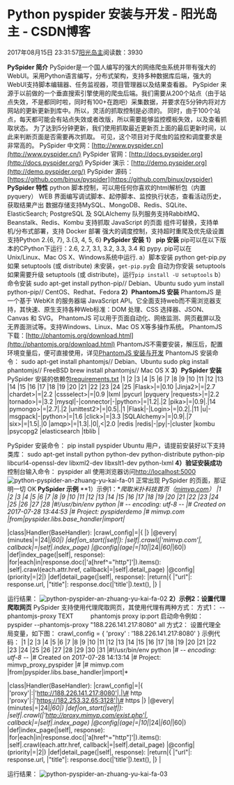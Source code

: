 
# Python pyspider 安装与开发 - 阳光岛主 - CSDN博客

2017年08月15日 23:31:57[阳光岛主](https://me.csdn.net/sunboy_2050)阅读数：3930


**PySpider 简介**
PySpider是一个国人编写的强大的网络爬虫系统并带有强大的WebUI。采用Python语言编写，分布式架构，支持多种数据库后端，强大的WebUI支持脚本编辑器、任务监视器，项目管理器以及结果查看器。
PySpider 来源于以前做的一个垂直搜索引擎使用的爬虫后端。我们需要从200个站点（由于站点失效，不是都同时啦，同时有100+在跑吧）采集数据，并要求在5分钟内将对方网站的更新更新到库中。所以，灵活的抓取控制是必须的。
同时，由于100个站点，每天都可能会有站点失效或者改版，所以需要能够监控模板失效，以及查看抓取状态。
为了达到5分钟更新，我们使用抓取最近更新页上面的最后更新时间，以此来判断页面是否需要再次抓取。
可见，这个项目对于爬虫的监控和调度要求是非常高的。
PySpider 中文网：[http://www.pyspider.cn](http://www.pyspider.cn/)
PySpider 官网：[http://docs.pyspider.org](http://docs.pyspider.org/)
PySpider 演示：[http://demo.pyspider.org](http://demo.pyspider.org/)
PySpider 源码：[https://github.com/binux/pyspider](https://github.com/binux/pyspider)
**PySpider 特性**
python 脚本控制，可以用任何你喜欢的html解析包（内置 pyquery）
WEB 界面编写调试脚本、起停脚本、监控执行状态，查看活动历史，获取结果产出
数据存储支持MySQL、MongoDB、Redis、SQLite、 ElasticSearch; PostgreSQL 及 SQLAlchemy
队列服务支持RabbitMQ、Beanstalk、Redis、Kombu
支持抓取 JavaScript 的页面
组件可替换，支持单机/分布式部署，支持 Docker 部署
强大的调度控制，支持超时重爬及优先级设置
支持Python 2.{6, 7}, 3.{3, 4, 5, 6}
**PySpider 安装**
**1） pip 安装**
pip可以在以下版本的CPython下运行：2.6, 2.7, 3.1, 3.2, 3.3, 3.4 和 pypy.
pip可以在Unix/Linux、Mac OS X、Windows系统中运行.
a）脚本安装
python get-pip.py
如果 setuptools (或 distribute) 未安装，`get-pip.py`会 自动为你安装 setuptools
如果需要升级 setuptools (或 distribute)，运行`pip install -U setuptools`
b）命令安装
sudo apt-get install python-pip// Debian、Ubuntu
sudo yum install python-pip// CentOS、Redhat、Fedora
**2）PhantomJS 安装**
PhantomJS 是一个基于 WebKit 的服务器端 JavaScript API。它全面支持web而不需浏览器支持，其快速、原生支持各种Web标准：DOM 处理、CSS 选择器、JSON、Canvas 和 SVG。 PhantomJS 可以用于页面自动化、网络监测、网页截屏以及无界面测试等。支持Windows、Linux、Mac OS X等多操作系统。
PhantomJS 下载：[http://phantomjs.org/download.html](http://phantomjs.org/download.html)
PhantomJS不需要安装，解压后，配置环境变量后，便可直接使用，详见[PhantomJS 安装与开发](http://blog.mimvp.com/2017/10/phantomjs-an-zhuang-yu-kai-fa/)
PhantomJS 安装命令：
sudo apt-get install phantomjs// Debian、Ubuntu
sudo pkg install phantomjs// FreeBSD
brew install phantomjs// Mac OS X
**3）PySpider 安装**
PySpider 安装的依赖包[requirements.txt](https://github.com/binux/pyspider/blob/master/requirements.txt)
|1
|2
|3
|4
|5
|6
|7
|8
|9
|10
|11
|12
|13
|14
|15
|16
|17
|18
|19
|20
|21
|22
|23
|24
|25
|Flask>|=|0.10
|Jinja2>|=|2.7
|chardet>|=|2.2
|cssselect>|=|0.9
|lxml
|pycurl
|pyquery
|requests>|=|2.2
|tornado>|=|3.2
|mysql|-|connector|-|python>|=|1.2|.|2
|pika>|=|0.9|.|14
|pymongo>|=|2.7|.|2
|unittest2>|=|0.5|.|1
|Flask|-|Login>|=|0.2|.|11
|u|-|msgpack|-|python>|=|1.6
|click>|=|3.3
|SQLAlchemy>|=|0.9|.|7
|six>|=|1.5|.|0
|amqp>|=|1.3|.|0|,<|2.0
|redis
|redis|-|py|-|cluster
|kombu
|psycopg2
|elasticsearch
|tblib
|

PySpider 安装命令：
pip install pyspider
Ubuntu 用户，请提前安装好以下支持类库：
sudo apt-get install python python-dev python-distribute python-pip libcurl4-openssl-dev libxml2-dev libxslt1-dev python-lxml
**4）验证安装成功**
控制台输入命令：
pyspider all
使用浏览器访问[http://localhost:5000](http://localhost:5000/)
![python-pyspider-an-zhuang-yu-kai-fa-01](http://blog.mimvp.com/wp-content/uploads/2017/08/python-pyspider-an-zhuang-yu-kai-fa-01.png)
正常出现 PySpider 的页面，那证明一切 OK
**PySpider 示例**
**1）示例1：**爬取米扑科技首页（[mimvp.com](http://mimvp.com/)）
|1
|2
|3
|4
|5
|6
|7
|8
|9
|10
|11
|12
|13
|14
|15
|16
|17
|18
|19
|20
|21
|22
|23
|24
|25
|26
|27
|28
|\#!/usr/bin/env python
|\# -*- encoding: utf-8 -*-
|\# Created on 2017-07-28 13:44:53
|\# Project: pyspiderdemo
|\# mimvp.com
|from|pyspider.libs.base_handler|import|*

|class|Handler(BaseHandler):
|crawl_config|=|{
|}
|@every|(minutes|=|24|*|60|)
|def|on_start(|self|):
|self|.crawl(|'mimvp.com'|, callback|=|self|.index_page)
|@config|(age|=|10|*|24|*|60|*|60|)
|def|index_page(|self|, response):
|for|each|in|response.doc(|'a[href^="http"]'|).items():
|self|.crawl(each.attr.href, callback|=|self|.detail_page)
|@config|(priority|=|2|)
|def|detail_page(|self|, response):
|return|{
|"url"|: response.url,
|"title"|: response.doc(|'title'|).text(),
|}
|

运行结果：
![python-pyspider-an-zhuang-yu-kai-fa-02](http://blog.mimvp.com/wp-content/uploads/2017/08/python-pyspider-an-zhuang-yu-kai-fa-02.png)
**2）示例2：设置代理爬取网页**
PySpider 支持使用代理爬取网页，其使用代理有两种方式：
方式1：
--phantomjs-proxy TEXT          phantomjs proxy ip:port
启动命令例如：
pyspider --phantomjs-proxy "188.226.141.217:8080" all
方式2：
设置代理全局变量，如下图：
crawl_config = {
'proxy' : '188.226.141.217:8080'
}
示例代码：
|1
|2
|3
|4
|5
|6
|7
|8
|9
|10
|11
|12
|13
|14
|15
|16
|17
|18
|19
|20
|21
|22
|23
|24
|25
|26
|27
|28
|29
|30
|31
|\#!/usr/bin/env python
|\# -*- encoding: utf-8 -*-
|\# Created on 2017-07-28 14:13:14
|\# Project: mimvp_proxy_pyspider
|\#
|\# mimvp.com
|from|pyspider.libs.base_handler|import|*

|class|Handler(BaseHandler):
|crawl_config|=|{
|'proxy'|:|'http://188.226.141.217:8080'|,|\# http
|'proxy'|:|'https://182.253.32.65:3128'|\# https
|}
|@every|(minutes|=|24|*|60|)
|def|on_start(|self|):
|self|.crawl(|'http://proxy.mimvp.com/exist.php'|, callback|=|self|.index_page)
|@config|(age|=|10|*|24|*|60|*|60|)
|def|index_page(|self|, response):
|for|each|in|response.doc(|'a[href^="http"]'|).items():
|self|.crawl(each.attr.href, callback|=|self|.detail_page)
|@config|(priority|=|2|)
|def|detail_page(|self|, response):
|return|{
|"url"|: response.url,
|"title"|: response.doc(|'title'|).text(),
|}
|

运行结果：
![python-pyspider-an-zhuang-yu-kai-fa-03](http://blog.mimvp.com/wp-content/uploads/2017/08/python-pyspider-an-zhuang-yu-kai-fa-03.png)


